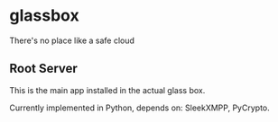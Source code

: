 # glassbox
There's no place like a safe cloud



## Root Server
This is the main app installed in the actual glass box.

Currently implemented in Python, depends on: SleekXMPP, PyCrypto.
